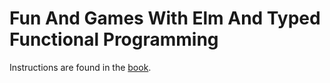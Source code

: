 # Fun And Games With Elm And Typed Functional Programming

Instructions are found in the [book](https://mbolstad.github.io/elm-workshop-memory/).